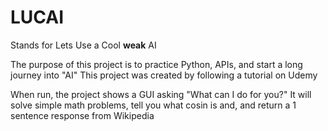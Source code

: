 # LUCAI
Stands for Lets Use a Cool __weak__ AI

The purpose of this project is to practice Python, APIs, and start a long journey into "AI"
This project was created by following a tutorial on Udemy

When run, the project shows a GUI asking "What can I do for you?"
It will solve simple math problems, tell you what cosin is and, and return a 1 sentence response from Wikipedia
